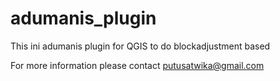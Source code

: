 # adumanis_plugin
This ini adumanis plugin for QGIS to do blockadjustment based

For more information please contact putusatwika@gmail.com

